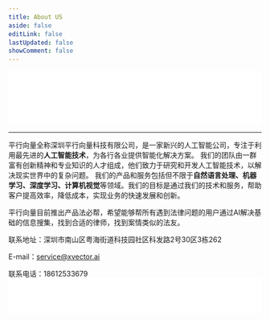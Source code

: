 ```yaml
---
title: About US
aside: false
editLink: false
lastUpdated: false
showComment: false
---
```

![Header](../public/img/svg/about-me-header.svg)

---
平行向量全称深圳平行向量科技有限公司，是一家新兴的人工智能公司，专注于利用最先进的**人工智能技术**，为各行各业提供智能化解决方案。
我们的团队由一群富有创新精神和专业知识的人才组成，他们致力于研究和开发人工智能技术，以解决现实世界中的复杂问题。
我们的产品和服务包括但不限于**自然语言处理、机器学习、深度学习、计算机视觉**等领域。我们的目标是通过我们的技术和服务，帮助客户提高效率，降低成本，实现业务的快速发展和创新。

平行向量目前推出产品法必帮，希望能够帮所有遇到法律问题的用户通过AI解决基础的信息搜集，找到合适的律师，找到案情类似的法友。

联系地址：深圳市南山区粤海街道科技园社区科发路2号30区3栋262

E-mail：<service@xvector.ai>

联系电话：18612533679
![尾部图](../public/img/svg/about-footer.svg)
